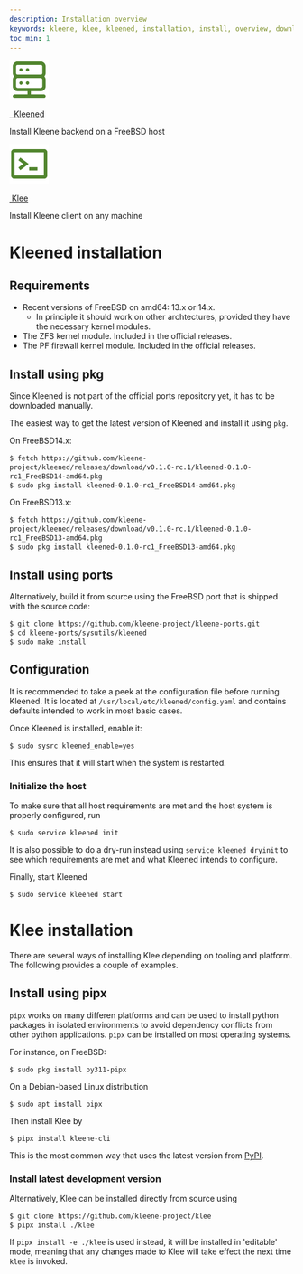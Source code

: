 ```yaml
---
description: Installation overview
keywords: kleene, klee, kleened, installation, install, overview, download
toc_min: 1
---
```


<div class="component-container">
  <!--start row-->
  <div class="row">
     <div class="col-xs-12 col-sm-12 col-md-12 col-lg-6 block">
        <div class="component">
             <div class="component-icon">
                 <a href="/install/#kleened-installation"><img src="/assets/images/kleened-server.svg" alt="kleened" width="70" height="70"></a>
             </div>
             <p class="h2"><a href="/install/#kleened-installation">&nbsp;&nbsp;Kleened</a></p>
             <p>Install Kleene backend on a FreeBSD host</p>
        </div>
     </div>
     <div class="col-xs-12 col-sm-12 col-md-12 col-lg-6 block">
        <div class="component">
            <div class="component-icon">
                 <a href="/install/#klee-installation"><img src="/assets/images/klee-reference.svg" alt="klee" width="70" height="70"></a>
            </div>
            <p class="h2"><a href="/install/#klee-installation">&nbsp;Klee</a></p>
            <p>Install Kleene client on any machine</p>
        </div>
     </div>
  </div>
</div>

# Kleened installation

## Requirements

- Recent versions of FreeBSD on amd64: 13.x or 14.x.
  - In principle it should work on other archtectures, provided they have the necessary kernel modules.
- The ZFS kernel module. Included in the official releases.
- The PF firewall kernel module. Included in the official releases.

## Install using pkg

Since Kleened is not part of the official ports repository yet, it has to be
downloaded manually.

The easiest way to get the latest version of Kleened and install it using
`pkg`.

On FreeBSD14.x:

```console
$ fetch https://github.com/kleene-project/kleened/releases/download/v0.1.0-rc.1/kleened-0.1.0-rc1_FreeBSD14-amd64.pkg
$ sudo pkg install kleened-0.1.0-rc1_FreeBSD14-amd64.pkg
```

On FreeBSD13.x:

```console
$ fetch https://github.com/kleene-project/kleened/releases/download/v0.1.0-rc.1/kleened-0.1.0-rc1_FreeBSD13-amd64.pkg
$ sudo pkg install kleened-0.1.0-rc1_FreeBSD13-amd64.pkg
```

## Install using ports

Alternatively, build it from source using the FreeBSD port that is shipped with
the source code:

```console
$ git clone https://github.com/kleene-project/kleene-ports.git
$ cd kleene-ports/sysutils/kleened
$ sudo make install
```

## Configuration

It is recommended to take a peek at the configuration file before running
Kleened. It is located at `/usr/local/etc/kleened/config.yaml` and contains
defaults intended to work in most basic cases.

Once Kleened is installed, enable it:

```console
$ sudo sysrc kleened_enable=yes
```

This ensures that it will start when the system is restarted.

### Initialize the host

To make sure that all host requirements are met and the host system is properly
configured, run

```console
$ sudo service kleened init
```

It is also possible to do a dry-run instead using
`service kleened dryinit` to see which requirements are met and what
Kleened intends to configure.

Finally, start Kleened

```console
$ sudo service kleened start
```

# Klee installation

There are several ways of installing Klee depending on tooling and platform.
The following provides a couple of examples.

## Install using pipx

`pipx` works on many differen platforms and can be used to install python packages
in isolated environments to avoid dependency conflicts from other python applications.
`pipx` can be installed on most operating systems.

For instance, on FreeBSD:

```console
$ sudo pkg install py311-pipx
```

On a Debian-based Linux distribution

```console
$ sudo apt install pipx
```

Then install Klee by

```console
$ pipx install kleene-cli
```

This is the most common way that uses the latest version from
[PyPI](https://pypi.org/).

### Install latest development version

Alternatively, Klee can be installed directly from source using

```console
$ git clone https://github.com/kleene-project/klee
$ pipx install ./klee
```

If `pipx install -e ./klee` is used instead, it will be installed in 'editable'
mode, meaning that any changes made to Klee will take effect the next time `klee`
is invoked.
